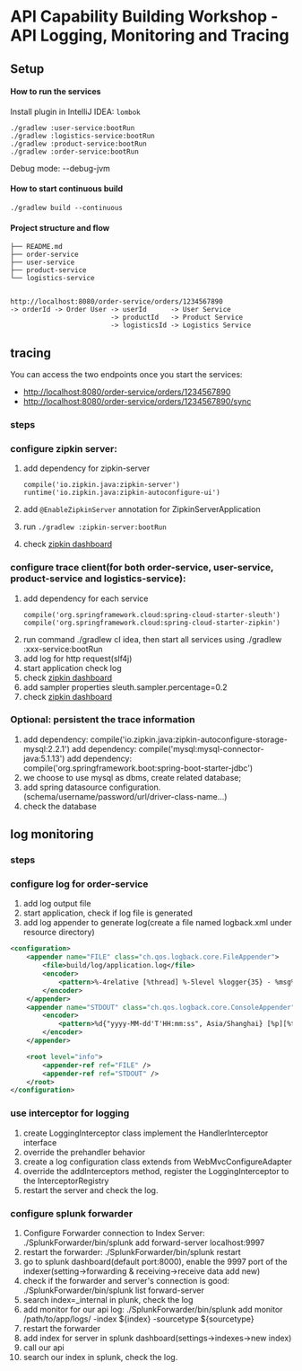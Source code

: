 # API Capability Building Workshop - API Logging, Monitoring and Tracing

## Setup

#### How to run the services

Install plugin in IntelliJ IDEA: `lombok`

```
./gradlew :user-service:bootRun
./gradlew :logistics-service:bootRun
./gradlew :product-service:bootRun
./gradlew :order-service:bootRun
```

Debug mode: --debug-jvm

#### How to start continuous build
```
./gradlew build --continuous
```

#### Project structure and flow

```
├── README.md
├── order-service
├── user-service
├── product-service
└── logistics-service


http://localhost:8080/order-service/orders/1234567890
-> orderId -> Order User -> userId      -> User Service     
                         -> productId   -> Product Service
                         -> logisticsId -> Logistics Service

```

## tracing

You can access the two endpoints once you start the services:
- [http://localhost:8080/order-service/orders/1234567890](http://localhost:8080/order-service/orders/1234567890)
- [http://localhost:8080/order-service/orders/1234567890/sync](http://localhost:8080/order-service/orders/1234567890/sync)

### steps
### configure zipkin server:
 1. add dependency for zipkin-server
    ```
    compile('io.zipkin.java:zipkin-server')
    runtime('io.zipkin.java:zipkin-autoconfigure-ui')
    ```
    
 2. add `@EnableZipkinServer` annotation for ZipkinServerApplication
 2. run `./gradlew :zipkin-server:bootRun`
 3. check [zipkin dashboard](http://localhost:9411)
 
### configure trace client(for both order-service, user-service, product-service and logistics-service):
 1. add dependency for each service
    ```
    compile('org.springframework.cloud:spring-cloud-starter-sleuth')
    compile('org.springframework.cloud:spring-cloud-starter-zipkin')
    ``` 
 2. run command ./gradlew cI idea, then start all services using ./gradlew :xxx-service:bootRun
 3. add log for http request(slf4j)
 4. start application check log
 5. check [zipkin dashboard](http://localhost:9411)
 6. add sampler properties sleuth.sampler.percentage=0.2
 7. check [zipkin dashboard](http://localhost:9411)
 
### Optional: persistent the trace information
 1. add dependency: compile('io.zipkin.java:zipkin-autoconfigure-storage-mysql:2.2.1')
    add dependency: compile('mysql:mysql-connector-java:5.1.13')
    add dependency: compile('org.springframework.boot:spring-boot-starter-jdbc')
 2. we choose to use mysql as dbms, create related database;
 3. add spring datasource configuration.(schema/username/password/url/driver-class-name...)
 4. check the database
 
## log monitoring

### steps
### configure log for order-service
 1. add log output file
 2. start application, check if log file is generated
 3. add log appender to generate log(create a file named logback.xml under resource directory)
 ``` logback.xml
 <configuration>
     <appender name="FILE" class="ch.qos.logback.core.FileAppender">
         <file>build/log/application.log</file>
         <encoder>
             <pattern>%-4relative [%thread] %-5level %logger{35} - %msg%n</pattern>
         </encoder>
     </appender>
     <appender name="STDOUT" class="ch.qos.logback.core.ConsoleAppender">
         <encoder>
             <pattern>%d{"yyyy-MM-dd'T'HH:mm:ss", Asia/Shanghai} [%p][%t][%c][%M][%L] - %m%n</pattern>
         </encoder>
     </appender>
 
     <root level="info">
         <appender-ref ref="FILE" />
         <appender-ref ref="STDOUT" />
     </root>
 </configuration>
 ```
### use interceptor for logging
 1. create LoggingInterceptor class implement the HandlerInterceptor interface
 2. override the prehandler behavior
 3. create a log configuration class extends from WebMvcConfigureAdapter
 4. override the addInterceptors method, register the LoggingInterceptor to the InterceptorRegistry 
 5. restart the server and check the log.
 
### configure splunk forwarder
 1. Configure Forwarder connection to Index Server: ./SplunkForwarder/bin/splunk add forward-server localhost:9997
 2. restart the forwarder: ./SplunkForwarder/bin/splunk restart
 3. go to splunk dashboard(default port:8000), enable the 9997 port of the indexer(setting->forwarding & receiving->receive data add new)
 4. check if the forwarder and server's connection is good: ./SplunkForwarder/bin/splunk list forward-server
 5. search index=_internal in plunk, check the log
 6. add monitor for our api log: ./SplunkForwarder/bin/splunk add monitor /path/to/app/logs/ -index ${index} -sourcetype ${sourcetype}
 7. restart the forwarder
 8. add index for server in splunk dashboard(settings->indexes->new index)
 9. call our api
 10. search our index in splunk, check the log.
